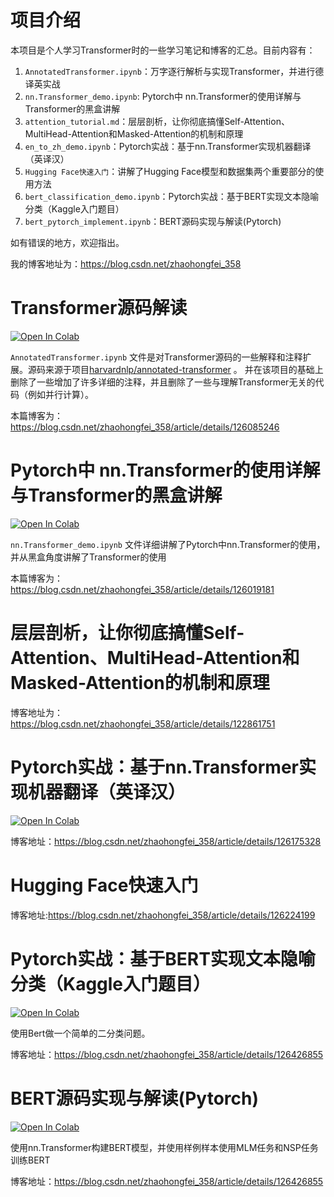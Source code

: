 # 项目介绍

本项目是个人学习Transformer时的一些学习笔记和博客的汇总。目前内容有：

1. `AnnotatedTransformer.ipynb`：万字逐行解析与实现Transformer，并进行德译英实战
2. `nn.Transformer_demo.ipynb`: Pytorch中 nn.Transformer的使用详解与Transformer的黑盒讲解
3. `attention_tutorial.md`：层层剖析，让你彻底搞懂Self-Attention、MultiHead-Attention和Masked-Attention的机制和原理
4. `en_to_zh_demo.ipynb`：Pytorch实战：基于nn.Transformer实现机器翻译（英译汉）
5. `Hugging Face快速入门`：讲解了Hugging Face模型和数据集两个重要部分的使用方法
6. `bert_classification_demo.ipynb`：Pytorch实战：基于BERT实现文本隐喻分类（Kaggle入门题目）
7. `bert_pytorch_implement.ipynb`：BERT源码实现与解读(Pytorch)

如有错误的地方，欢迎指出。

我的博客地址为：https://blog.csdn.net/zhaohongfei_358



# Transformer源码解读

[![Open In Colab](https://colab.research.google.com/assets/colab-badge.svg)](https://colab.research.google.com/github/iioSnail/chaotic-transformer-tutorials/blob/master/AnnotatedTransformer.ipynb)

`AnnotatedTransformer.ipynb` 文件是对Transformer源码的一些解释和注释扩展。源码来源于项目[harvardnlp/annotated-transformer](https://github.com/harvardnlp/annotated-transformer) 。 并在该项目的基础上删除了一些增加了许多详细的注释，并且删除了一些与理解Transformer无关的代码（例如并行计算）。

本篇博客为：https://blog.csdn.net/zhaohongfei_358/article/details/126085246

# Pytorch中 nn.Transformer的使用详解与Transformer的黑盒讲解

[![Open In Colab](https://colab.research.google.com/assets/colab-badge.svg)](https://colab.research.google.com/github/iioSnail/chaotic-transformer-tutorials/blob/master/nn.Transformer_demo.ipynb)

`nn.Transformer_demo.ipynb` 文件详细讲解了Pytorch中nn.Transformer的使用，并从黑盒角度讲解了Transformer的使用

本篇博客为：https://blog.csdn.net/zhaohongfei_358/article/details/126019181

# 层层剖析，让你彻底搞懂Self-Attention、MultiHead-Attention和Masked-Attention的机制和原理

博客地址为：https://blog.csdn.net/zhaohongfei_358/article/details/122861751

# Pytorch实战：基于nn.Transformer实现机器翻译（英译汉）

[![Open In Colab](https://colab.research.google.com/assets/colab-badge.svg)](https://colab.research.google.com/github/iioSnail/chaotic-transformer-tutorials/blob/master/en_to_zh_demo.ipynb)

博客地址：https://blog.csdn.net/zhaohongfei_358/article/details/126175328

# Hugging Face快速入门

博客地址:https://blog.csdn.net/zhaohongfei_358/article/details/126224199

# Pytorch实战：基于BERT实现文本隐喻分类（Kaggle入门题目）

[![Open In Colab](https://colab.research.google.com/assets/colab-badge.svg)](https://colab.research.google.com/github/iioSnail/chaotic-transformer-tutorials/blob/master/bert_classification_demo.ipynb)

使用Bert做一个简单的二分类问题。

博客地址：https://blog.csdn.net/zhaohongfei_358/article/details/126426855

# BERT源码实现与解读(Pytorch)

[![Open In Colab](https://colab.research.google.com/assets/colab-badge.svg)](https://colab.research.google.com/github/iioSnail/chaotic-transformer-tutorials/blob/master/bert_pytorch_implement.ipynb)

使用nn.Transformer构建BERT模型，并使用样例样本使用MLM任务和NSP任务训练BERT

博客地址：https://blog.csdn.net/zhaohongfei_358/article/details/126426855
